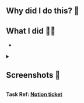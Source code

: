 ## Why did I do this? 🤔

## What I did 🧑‍💻

-

<details>
<summary><h2>Screenshots 🤩</h2></summary>

</details>

**Task Ref: [Notion ticket](link)**

<!--

Before merging, ensure the below points have been considered:

- All tests have passed ✅
- Project build status is: Ready ✅
- You've inserted additional images, files or ref links (if relevant).
- And of course, emojis are more than welcome! 😁
-->

